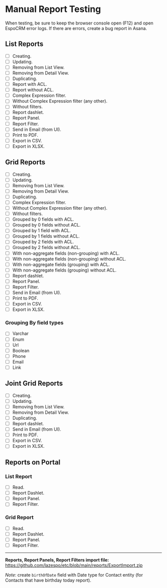 # Manual Report Testing

When testing, be sure to keep the browser console open (F12) and open EspoCRM error logs. If there are errors, create a bug report in Asana.

## List Reports

- [ ] Creating.
- [ ] Updating.
- [ ] Removing from List View.
- [ ] Removing from Detail View.
- [ ] Duplicating.
- [ ] Report with ACL.
- [ ] Report without ACL.
- [ ] Complex Expression filter.
- [ ] Without Complex Expression filter (any other).
- [ ] Without filters.
- [ ] Report dashlet.
- [ ] Report Panel.
- [ ] Report Filter.
- [ ] Send in Email (from UI).
- [ ] Print to PDF.
- [ ] Export in CSV.
- [ ] Export in XLSX.

## Grid Reports

- [ ] Creating.
- [ ] Updating.
- [ ] Removing from List View.
- [ ] Removing from Detail View.
- [ ] Duplicating.
- [ ] Complex Expression filter.
- [ ] Without Complex Expression filter (any other).
- [ ] Without filters.
- [ ] Grouped by 0 fields with ACL.
- [ ] Grouped by 0 fields without ACL.
- [ ] Grouped by 1 field with ACL.
- [ ] Grouped by 1 fields without ACL.
- [ ] Grouped by 2 fields with ACL.
- [ ] Grouped by 2 fields without ACL.
- [ ] With non-aggregate fields (non-grouping) with ACL.
- [ ] With non-aggregate fields (non-grouping) without ACL.
- [ ] With non-aggregate fields (grouping) with ACL.
- [ ] With non-aggregate fields (grouping) without ACL.
- [ ] Report dashlet.
- [ ] Report Panel.
- [ ] Report Filter.
- [ ] Send in Email (from UI).
- [ ] Print to PDF.
- [ ] Export in CSV.
- [ ] Export in XLSX.

### Grouping By field types
- [ ] Varchar
- [ ] Enum
- [ ] Url
- [ ] Boolean
- [ ] Phone
- [ ] Email
- [ ] Link

## Joint Grid Reports

- [ ] Creating.
- [ ] Updating.
- [ ] Removing from List View.
- [ ] Removing from Detail View.
- [ ] Duplicating.
- [ ] Report dashlet.
- [ ] Send in Email (from UI).
- [ ] Print to PDF.
- [ ] Export in CSV.
- [ ] Export in XLSX.

## Reports on Portal

### List Report
- [ ] Read.
- [ ] Report Dashlet.
- [ ] Report Panel.
- [ ] Report Filter.

### Grid Report
- [ ] Read.
- [ ] Report Dashlet.
- [ ] Report Panel.
- [ ] Report Filter.

---

**Reports, Report Panels, Report Filters import file:** https://github.com/lazespo/etc/blob/main/reports/ExportImport.zip

*Note*: create `birthOfDate` field with Date type for Contact entity (for Contacts that have birthday today report).
